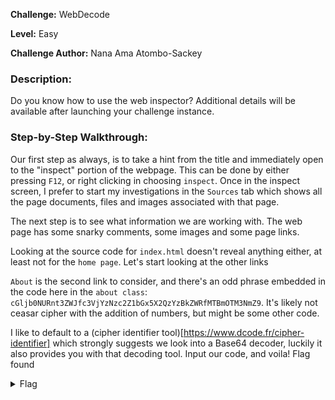 **Challenge:** WebDecode

**Level:** Easy

**Challenge Author:** Nana Ama Atombo-Sackey

### Description: 

Do you know how to use the web inspector?
Additional details will be available after launching your challenge instance.

### Step-by-Step Walkthrough:
Our first step as always, is to take a hint from the title and immediately open to the "inspect" portion of the webpage. This can be done by either pressing `F12`, or right clicking in choosing `inspect`. Once in the inspect screen, I prefer to start my investigations in the `Sources` tab which shows all the page documents, files and images associated with that page. 

The next step is to see what information we are working with. The web page has some snarky comments, some images and some page links.

Looking at the source code for `index.html` doesn't reveal anything either, at least not for the `home page`. Let's start looking at the other links

`About` is the second link to consider, and there's an odd phrase embedded in the code here in the `about class`: `cGljb0NURnt3ZWJfc3VjYzNzc2Z1bGx5X2QzYzBkZWRfMTBmOTM3NmZ9`. It's likely not ceasar cipher with the addition of numbers, but might be some other code. 

I like to default to a (cipher identifier tool)[https://www.dcode.fr/cipher-identifier] which strongly suggests we look into a Base64 decoder, luckily it also provides you with that decoding tool. Input our code, and voila! Flag found

<details><summary>Flag</summary>
    <pre>
    picoCTF{web_succ3ssfully_d3c0ded_10f9376f}
    </pre>
   </details>